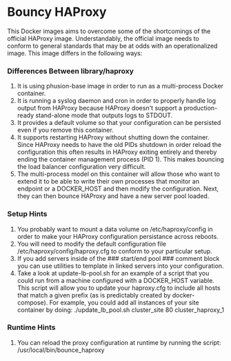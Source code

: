 Bouncy HAProxy
==============

This Docker images aims to overcome some of the shortcomings of the official
HAProxy image. Understandably, the official image needs to conform to general
standards that may be at odds with an operationalized image. This image differs
in the following ways:

### Differences Between library/haproxy

 1. It is using phusion-base image in order to run as a multi-process Docker
    container.
 2. It is running a syslog daemon and cron in order to properly handle log
    output from HAProxy because HAProxy doesn't support a production-ready
    stand-alone mode that outputs logs to STDOUT.
 3. It provides a default volume so that your configuration can be persisted
    even if you remove this container.
 4. It supports restarting HAProxy without shutting down the container. Since
    HAProxy needs to have the old PIDs shutdown in order reload the 
    configuration this often results in HAProxy exiting entirely and thereby
    ending the container management process (PID 1). This makes bouncing the
    load balancer configuration very difficult.
 5. The multi-process model on this container will allow those who want to
    extend it to be able to write their own processes that monitor an endpoint
    or a DOCKER_HOST and then modify the configuration. Next, they can then
    bounce HAProxy and have a new server pool loaded.

### Setup Hints

 1. You probably want to mount a data volume on /etc/haproxy/config in order to make your 
    HAProxy configuration persistance across reboots.
 2. You will need to modify the default configuration file /etc/haproxy/config/haproxy.cfg
    to conform to your particular setup.
 3. If you add servers inside of the ### start/end pool ### comment block you can use 
    utilities to template in linked servers into your configuration.
 4. Take a look at update-lb-pool.sh for an example of a script that you could
    run from a machine configured with a DOCKER_HOST variable. This script will
    allow you to update your haproxy.cfg to include all hosts that match a given
    prefix (as is predictably created by docker-compose). For example, you could add
    all instances of your site container by doing: 
    ./update_lb_pool.sh cluster_site 80 cluster_haproxy_1

### Runtime Hints

 1. You can reload the proxy configuration at runtime by running the script: /usr/local/bin/bounce_haproxy
 
